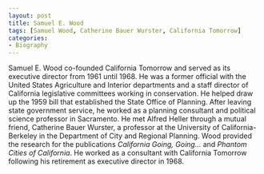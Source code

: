 ```yaml
---
layout: post
title: Samuel E. Wood
tags: [Samuel Wood, Catherine Bauer Wurster, California Tomorrow]
categories:
- Biography
---
```


Samuel E. Wood co-founded California Tomorrow and served as its executive director from 1961 until 1968. He was a former official with the United States Agriculture and Interior departments and a staff director of California legislative committees working in conservation. He helped draw up the 1959 bill that established the State Office of Planning. After leaving state government service, he worked as a planning consultant and political science professor in Sacramento. He met Alfred Heller through a mutual friend, Catherine Bauer Wurster, a professor at the University of California-Berkeley in the Department of City and Regional Planning. Wood provided the research for the publications *California Going, Going...* and *Phantom Cities of California*. He worked as a consultant with California Tomorrow following his retirement as executive director in 1968.
